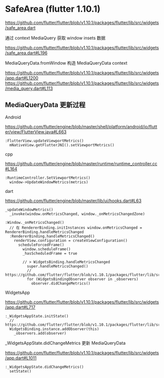 # SafeArea (flutter 1.10.1)

https://github.com/flutter/flutter/blob/v1.10.1/packages/flutter/lib/src/widgets/safe_area.dart

通过 context MediaQuery 获取 window insets 数据

https://github.com/flutter/flutter/blob/v1.10.1/packages/flutter/lib/src/widgets/safe_area.dart#L196

MediaQueryData.fromWindow 构造 MediaQueryData context

https://github.com/flutter/flutter/blob/v1.10.1/packages/flutter/lib/src/widgets/app.dart#L1200
https://github.com/flutter/flutter/blob/v1.10.1/packages/flutter/lib/src/widgets/media_query.dart#L113

## MediaQueryData 更新过程

Android

https://github.com/flutter/engine/blob/master/shell/platform/android/io/flutter/view/FlutterView.java#L663
```
:FlutterView.updateViewportMetrics()
  mNativeView.getFlutterJNI().setViewportMetrics()
```

cpp

https://github.com/flutter/engine/blob/master/runtime/runtime_controller.cc#L164
```
:RuntimeController.SetViewportMetrics()
  window->UpdateWindowMetrics(metrics)
```

dart

https://github.com/flutter/engine/blob/master/lib/ui/hooks.dart#L63
```
_updateWindowMetrics()
  _invoke(window.onMetricsChanged, window._onMetricsChangedZone)
```

```
:Window._onMetricsChanged()
  // 在 RendererBinding.initInstances window.onMetricsChanged = RendererBinding.handleMetricsChanged
  :RendererBinding.handleMetricsChanged()
    renderView.configuration = createViewConfiguration()
      scheduleForcedFrame()
        window.scheduleFrame()
        _hasScheduledFrame = true

        // > WidgetsBinding.handleMetricsChanged
          super.handleMetricsChanged()
          // https://github.com/flutter/flutter/blob/v1.10.1/packages/flutter/lib/src/widgets/binding.dart#L425
          for (WidgetsBindingObserver observer in _observers)
            observer.didChangeMetrics()
```

WidgetsApp

https://github.com/flutter/flutter/blob/v1.10.1/packages/flutter/lib/src/widgets/app.dart#L717

```
:_WidgetsAppState.initState()
  // https://github.com/flutter/flutter/blob/v1.10.1/packages/flutter/lib/src/widgets/binding.dart#L410
  WidgetsBinding.instance.addObserver(this)
    _observers.add(observer)
```

_WidgetsAppState.didChangeMetrics 更新 MediaQueryData

https://github.com/flutter/flutter/blob/v1.10.1/packages/flutter/lib/src/widgets/app.dart#L1011

```
:_WidgetsAppState.didChangeMetrics()
  setState()
```
